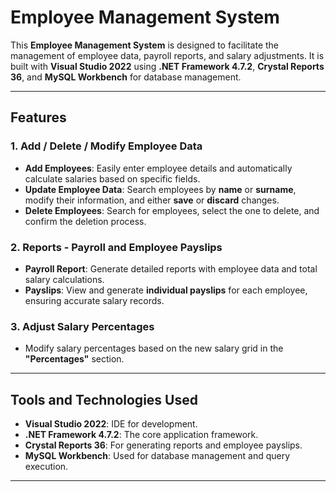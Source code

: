 # Employee Management System

This **Employee Management System** is designed to facilitate the management of employee data, payroll reports, and salary adjustments. It is built with **Visual Studio 2022** using **.NET Framework 4.7.2**, **Crystal Reports 36**, and **MySQL Workbench** for database management.

---

## Features

### 1. **Add / Delete / Modify Employee Data**
- **Add Employees**: Easily enter employee details and automatically calculate salaries based on specific fields.
- **Update Employee Data**: Search employees by **name** or **surname**, modify their information, and either **save** or **discard** changes.
- **Delete Employees**: Search for employees, select the one to delete, and confirm the deletion process.

### 2. **Reports - Payroll and Employee Payslips**
- **Payroll Report**: Generate detailed reports with employee data and total salary calculations.
- **Payslips**: View and generate **individual payslips** for each employee, ensuring accurate salary records.

### 3. **Adjust Salary Percentages**
- Modify salary percentages based on the new salary grid in the **"Percentages"** section.

---

## Tools and Technologies Used

- **Visual Studio 2022**: IDE for development.
- **.NET Framework 4.7.2**: The core application framework.
- **Crystal Reports 36**: For generating reports and employee payslips.
- **MySQL Workbench**: Used for database management and query execution.

---
